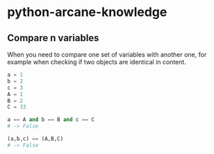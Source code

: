 # python-arcane-knowledge
## Compare n variables
When you need to compare one set of variables with another one, for example when checking if two objects are identical in content.
```python
a = 1
b = 2
c = 3
A = 1
B = 2
C = 33

a == A and b == B and c == C
# -> False

(a,b,c) == (A,B,C)
# -> False
```
